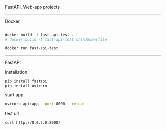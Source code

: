 FastAPI. Web-app projects

-----

Docker

```bash

docker build -t fast-api-test .
# docker build -t fast-api-test ch1/Dockerfile

docker run fast-api-test
```

-----

FastAPI

Installation

```bash
pip install fastapi
pip install uvicorn
```

start app
```bash
uvicorn api:app --port 8000 --reload
```

test url
```bash
curl http://0.0.0.0:8000/
```
